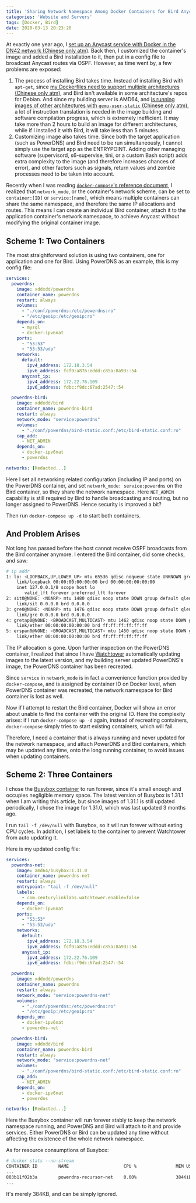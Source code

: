 ```yaml
---
title: 'Sharing Network Namespace Among Docker Containers for Bird Anycasting'
categories: 'Website and Servers'
tags: [Docker, Bird]
date: 2020-03-13 20:23:20
---
```


At exactly one year ago, I [set up an Anycast service with Docker in the DN42 network (Chinese only atm)](/article/modify-website/dn42-docker-anycast-dns.lantian). Back then, I customized the container's image and added a Bird installation to it, then put in a config file to broadcast Anycast routes via OSPF. However, as time went by, a few problems are exposed:

1. The process of installing Bird takes time. Instead of installing Bird with `apt-get`, since [my Dockerfiles need to support multiple architectures (Chinese only atm)](/article/modify-website/gpp-preprocess-dockerfile-include-if.lantian), and Bird isn't available in some architecture's repos for Debian. And since my building server is AMD64, and [is running images of other architectures with `qemu-user-static` (Chinese only atm)](/article/modify-computer/build-arm-docker-image-on-x86-docker-hub-travis-automatic-build.lantian), a lot of instruction translation is needed in the image building and software compilation progress, which is extremely inefficient. It may take more than 2 hours to build an image for different architectures, while if I installed it with Bird, it will take less than 5 minutes.
2. Customizing image also takes time. Since both the target application (such as PowerDNS) and Bird need to be run simultaneously, I cannot simply use the target app as the ENTRYPOINT. Adding other managing software (supervisord, s6-supervise, tini, or a custom Bash script) adds extra complexity to the image (and therefore increases chances of error), and other factors such as signals, return values and zombie processes need to be taken into account.

Recently when I was reading [`docker-compose`'s reference document](https://docs.docker.com/compose/compose-file/compose-file-v2/), I realized that `network_mode`, or the container's network scheme, can be set to `container:[ID]` or `service:[name]`, which means multiple containers can share the same namespace, and therefore the same IP allocations and routes. This means I can create an individual Bird container, attach it to the application container's network namespace, to achieve Anycast without modifying the original container image.

Scheme 1: Two Containers
------------------------

The most straightforward solution is using two containers, one for application and one for Bird. Using PowerDNS as an example, this is my config file:

```yaml
services:
  powerdns:
    image: xddxdd/powerdns
    container_name: powerdns
    restart: always
    volumes:
      - "./conf/powerdns:/etc/powerdns:ro"
      - "/etc/geoip:/etc/geoip:ro"
    depends_on:
      - mysql
      - docker-ipv6nat
    ports:
      - "53:53"
      - "53:53/udp"
    networks:
      default:
        ipv4_address: 172.18.3.54
        ipv6_address: fcf9:a876:eddd:c85a:8a93::54
      anycast_ip:
        ipv4_address: 172.22.76.109
        ipv6_address: fdbc:f9dc:67ad:2547::54

  powerdns-bird:
    image: xddxdd/bird
    container_name: powerdns-bird
    restart: always
    network_mode: "service:powerdns"
    volumes:
      - "./conf/powerdns/bird-static.conf:/etc/bird-static.conf:ro"
    cap_add:
      - NET_ADMIN
    depends_on:
      - docker-ipv6nat
      - powerdns

networks: [Redacted...]
```

Here I set all networking related configuration (including IP and ports) on the PowerDNS container, and set `network_mode: service:powerdns` on the Bird container, so they share the network namespace. Here `NET_ADMIN` capability is still required by Bird to handle broadcasting and routing, but no longer assigned to PowerDNS. Hence security is improved a bit?

Then run `docker-compose up -d` to start both containers.

And Problem Arises
------------------

Not long has passed before the host cannot receive OSPF broadcasts from the Bird container anymore. I entered the Bird container, did some checks, and saw:

```bash
# ip addr
1: lo: <LOOPBACK,UP,LOWER_UP> mtu 65536 qdisc noqueue state UNKNOWN group default qlen 1000
    link/loopback 00:00:00:00:00:00 brd 00:00:00:00:00:00
    inet 127.0.0.1/8 scope host lo
       valid_lft forever preferred_lft forever
2: sit0@NONE: <NOARP> mtu 1480 qdisc noop state DOWN group default qlen 1000
    link/sit 0.0.0.0 brd 0.0.0.0
3: gre0@NONE: <NOARP> mtu 1476 qdisc noop state DOWN group default qlen 1000
    link/gre 0.0.0.0 brd 0.0.0.0
4: gretap0@NONE: <BROADCAST,MULTICAST> mtu 1462 qdisc noop state DOWN group default qlen 1000
    link/ether 00:00:00:00:00:00 brd ff:ff:ff:ff:ff:ff
5: erspan0@NONE: <BROADCAST,MULTICAST> mtu 1450 qdisc noop state DOWN group default qlen 1000
    link/ether 00:00:00:00:00:00 brd ff:ff:ff:ff:ff:ff
```

The IP allocation is gone. Upon further inspection on the PowerDNS container, I realized that since I have [Watchtower](https://github.com/containrrr/watchtower) automatically updating images to the latest version, and my building server updated PowerDNS's image, the PowerDNS container has been recreated.

Since `service` in `network_mode` is in fact a convenience function provided by `docker-compose`, and is assigned by container ID on Docker level, when PowerDNS container was recreated, the network namespace for Bird container is lost as well.

Now if I attempt to restart the Bird container, Docker will show an error about unable to find the container with the original ID. Here the complexity arises: if I run `docker-compose up -d` again, instead of recreating containers, `docker-compose` simply tries to start existing containers, which will fail.

Therefore, I need a container that is always running and never updated for the network namespace, and attach PowerDNS and Bird containers, which may be updated any time, onto the long running container, to avoid issues when updating containers.

Scheme 2: Three Containers
--------------------------

I chose the [Busybox container](https://hub.docker.com/_/busybox?tab=tags) to run forever, since it's small enough and occupies negligible memory space. The latest version of Busybox is 1.31.1 when I am writing this article, but since images of 1.31.1 is still updated periodically, I chose the image for 1.31.0, which was last updated 3 months ago.

I run `tail -f /dev/null` with Busybox, so it will run forever without eating CPU cycles. In addition, I set labels to the container to prevent Watchtower from auto updating it.

Here is my updated config file:

```yaml
services:
  powerdns-net:
    image: amd64/busybox:1.31.0
    container_name: powerdns-net
    restart: always
    entrypoint: "tail -f /dev/null"
    labels:
      - com.centurylinklabs.watchtower.enable=false
    depends_on:
      - docker-ipv6nat
    ports:
      - "53:53"
      - "53:53/udp"
    networks:
      default:
        ipv4_address: 172.18.3.54
        ipv6_address: fcf9:a876:eddd:c85a:8a93::54
      anycast_ip:
        ipv4_address: 172.22.76.109
        ipv6_address: fdbc:f9dc:67ad:2547::54

  powerdns:
    image: xddxdd/powerdns
    container_name: powerdns
    restart: always
    network_mode: "service:powerdns-net"
    volumes:
      - "./conf/powerdns:/etc/powerdns:ro"
      - "/etc/geoip:/etc/geoip:ro"
    depends_on:
      - docker-ipv6nat
      - powerdns-net

  powerdns-bird:
    image: xddxdd/bird
    container_name: powerdns-bird
    restart: always
    network_mode: "service:powerdns-net"
    volumes:
      - "./conf/powerdns/bird-static.conf:/etc/bird-static.conf:ro"
    cap_add:
      - NET_ADMIN
    depends_on:
      - docker-ipv6nat
      - powerdns

networks: [Redacted...]
```

Here the Busybox container will run forever stably to keep the network namespace running, and PowerDNS and Bird will attach to it and provide services. Either PowerDNS or Bird can be updated any time without affecting the existence of the whole network namespace.

As for resource consumptions of Busybox:

```bash
# docker stats --no-stream
CONTAINER ID        NAME                     CPU %               MEM USAGE / LIMIT   MEM %               NET I/O             BLOCK I/O           PIDS
...
803b11f02b3a        powerdns-recursor-net    0.00%               384KiB / 734MiB     0.05%               10.3MB / 3.98MB     1.43MB / 0B         1
...
```

It's merely 384KB, and can be simply ignored.
